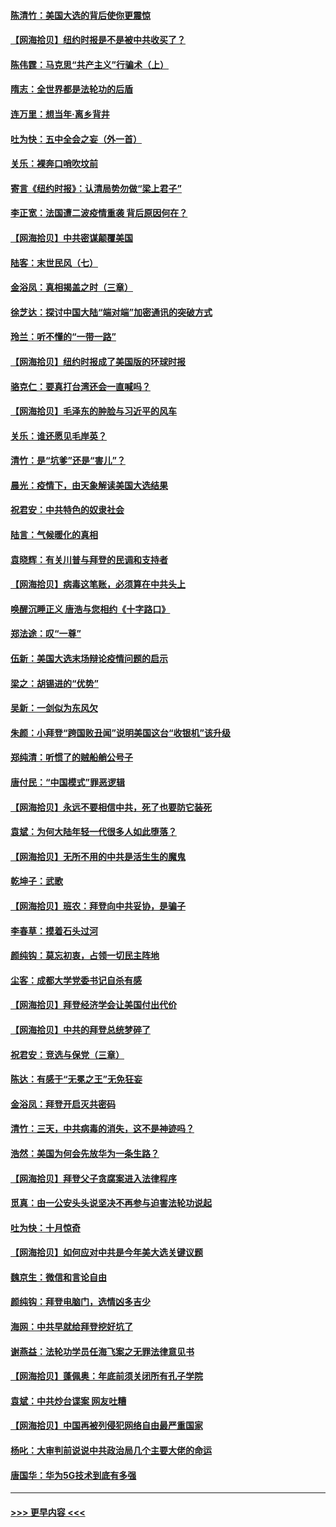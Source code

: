 #### [陈清竹：美国大选的背后使你更震惊](../pages/nsc993/n12515589.md?t=10311802) 
#### [【网海拾贝】纽约时报是不是被中共收买了？](../pages/nsc993/n12515122.md?t=10311802) 
#### [陈伟霆：马克思“共产主义”行骗术（上）](../pages/nsc993/n12510217.md?t=10311802) 
#### [隋志：全世界都是法轮功的后盾](../pages/nsc993/n12510636.md?t=10311802) 
#### [连万里：想当年‧离乡背井](../pages/nsc993/n12510623.md?t=10311802) 
#### [吐为快：五中全会之妄（外一首）](../pages/nsc993/n12510470.md?t=10311802) 
#### [关乐：裸奔口哨吹坟前](../pages/nsc993/n12510403.md?t=10311802) 
#### [寄言《纽约时报》：认清局势勿做“梁上君子”](../pages/nsc993/n12510042.md?t=10311802) 
#### [李正宽：法国遭二波疫情重袭 背后原因何在？](../pages/nsc993/n12509971.md?t=10311802) 
#### [【网海拾贝】中共密谋颠覆美国](../pages/nsc993/n12509816.md?t=10311802) 
#### [陆客：末世民风（七）](../pages/nsc993/n12507822.md?t=10311802) 
#### [金浴凤：真相揭盖之时（三章）](../pages/nsc993/n12507804.md?t=10311802) 
#### [徐芝达：探讨中国大陆“端对端”加密通讯的突破方式](../pages/nsc993/n12507682.md?t=10311802) 
#### [玲兰：听不懂的“一带一路”](../pages/nsc993/n12507669.md?t=10311802) 
#### [【网海拾贝】纽约时报成了美国版的环球时报](../pages/nsc993/n12507053.md?t=10311802) 
#### [骆克仁：要真打台湾还会一直喊吗？](../pages/nsc993/n12506843.md?t=10311802) 
#### [【网海拾贝】毛泽东的肿脸与习近平的风车](../pages/nsc993/n12504537.md?t=10311802) 
#### [关乐：谁还愿见毛岸英？](../pages/nsc993/n12503866.md?t=10311802) 
#### [清竹：是“坑爹”还是“害儿”？](../pages/nsc993/n12503034.md?t=10311802) 
#### [晨光：疫情下，由天象解读美国大选结果](../pages/nsc993/n12502536.md?t=10311802) 
#### [祝君安：中共特色的奴隶社会](../pages/nsc993/n12501529.md?t=10311802) 
#### [陆言：气候暖化的真相](../pages/nsc993/n12501183.md?t=10311802) 
#### [袁晓辉：有关川普与拜登的民调和支持者](../pages/nsc993/n12500433.md?t=10311802) 
#### [【网海拾贝】病毒这笔账，必须算在中共头上](../pages/nsc993/n12500320.md?t=10311802) 
#### [唤醒沉睡正义 唐浩与您相约《十字路口》](../pages/nsc993/n12497980.md?t=10311802) 
#### [郑法途：叹“一尊”](../pages/nsc993/n12498837.md?t=10311802) 
#### [伍新：美国大选末场辩论疫情问题的启示](../pages/nsc993/n12498829.md?t=10311802) 
#### [梁之：胡锡进的“优势”](../pages/nsc993/n12498780.md?t=10311802) 
#### [吴新：一剑似为东风欠](../pages/nsc993/n12498772.md?t=10311802) 
#### [朱颜：小拜登“跨国败丑闻”说明美国这台“收银机”该升级](../pages/nsc993/n12498731.md?t=10311802) 
#### [郑纯清：听惯了的贼船艄公号子](../pages/nsc993/n12498721.md?t=10311802) 
#### [唐付民：“中国模式”罪恶逻辑](../pages/nsc993/n12498310.md?t=10311802) 
#### [【网海拾贝】永远不要相信中共，死了也要防它装死](../pages/nsc993/n12498162.md?t=10311802) 
#### [袁斌：为何大陆年轻一代很多人如此堕落？](../pages/nsc993/n12495696.md?t=10311802) 
#### [【网海拾贝】无所不用的中共是活生生的魔鬼](../pages/nsc993/n12495621.md?t=10311802) 
#### [乾坤子：武歌](../pages/nsc993/n12493391.md?t=10311802) 
#### [【网海拾贝】班农：拜登向中共妥协，是骗子](../pages/nsc993/n12492877.md?t=10311802) 
#### [李春草：摸着石头过河](../pages/nsc993/n12491121.md?t=10311802) 
#### [颜纯钩：莫忘初衷，占领一切民主阵地](../pages/nsc993/n12490965.md?t=10311802) 
#### [尘客：成都大学党委书记自杀有感](../pages/nsc993/n12490950.md?t=10311802) 
#### [【网海拾贝】拜登经济学会让美国付出代价](../pages/nsc993/n12489662.md?t=10311802) 
#### [【网海拾贝】中共的拜登总统梦碎了](../pages/nsc993/n12487896.md?t=10311802) 
#### [祝君安：竞选与保党（三章）](../pages/nsc993/n12487258.md?t=10311802) 
#### [陈达：有感于“无冕之王”无免狂妄](../pages/nsc993/n12485133.md?t=10311802) 
#### [金浴凤：拜登开启灭共密码](../pages/nsc993/n12485125.md?t=10311802) 
#### [清竹：三天，中共病毒的消失，这不是神迹吗？](../pages/nsc993/n12485027.md?t=10311802) 
#### [浩然：美国为何会先放华为一条生路？](../pages/nsc993/n12484997.md?t=10311802) 
#### [【网海拾贝】拜登父子贪腐案进入法律程序](../pages/nsc993/n12484957.md?t=10311802) 
#### [觅真：由一公安头头说坚决不再参与迫害法轮功说起](../pages/nsc993/n12484212.md?t=10311802) 
#### [吐为快：十月惊奇](../pages/nsc993/n12484172.md?t=10311802) 
#### [【网海拾贝】如何应对中共是今年美大选关键议题](../pages/nsc993/n12483755.md?t=10311802) 
#### [魏京生：微信和言论自由](../pages/nsc993/n12483372.md?t=10311802) 
#### [颜纯钩：拜登电脑门，选情凶多吉少](../pages/nsc993/n12482666.md?t=10311802) 
#### [海网：中共早就给拜登挖好坑了](../pages/nsc993/n12482660.md?t=10311802) 
#### [谢燕益：法轮功学员任海飞案之无罪法律意见书](../pages/nsc993/n12482512.md?t=10311802) 
#### [【网海拾贝】蓬佩奥：年底前须关闭所有孔子学院](../pages/nsc993/n12482443.md?t=10311802) 
#### [袁斌：中共炒台谍案 网友吐糟](../pages/nsc993/n12481564.md?t=10311802) 
#### [【网海拾贝】中国再被列侵犯网络自由最严重国家](../pages/nsc993/n12479643.md?t=10311802) 
#### [杨叱：大审判前说说中共政治局几个主要大佬的命运](../pages/nsc993/n12477527.md?t=10311802) 
#### [唐国华：华为5G技术到底有多强](../pages/nsc993/n12477483.md?t=10311802) 

----
#### [ >>> 更早内容 <<< ](../indexes/nsc993-earlier.md)
